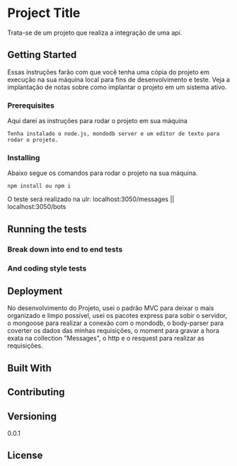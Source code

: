 # Project Title

Trata-se de um projeto que realiza a integração de uma api.

## Getting Started

Essas instruções farão com que você tenha uma cópia do projeto em execução na sua máquina local para fins de desenvolvimento e teste. Veja a implantação de notas sobre como implantar o projeto em um sistema ativo.

### Prerequisites

Aqui darei as instruções para rodar o projeto em sua máquina

```
Tenha instalado o node.js, mondodb server e um editor de texto para rodar o projeto.
```

### Installing

Abaixo segue os comandos para rodar o projeto na sua máquina.

```
npm install ou npm i
```
O teste será realizado na ulr: localhost:3050/messages || localhost:3050/bots

## Running the tests

### Break down into end to end tests

### And coding style tests

## Deployment

No desenvolvimento do Projeto, usei o padrão MVC para deixar o mais organizado e limpo possível, usei os pacotes express para sobir o servidor, o mongoose para realizar a conexão com o mondodb, o body-parser para coverter os dados das minhas requisições, o moment para gravar a hora exata na collection "Messages", o http e o resquest para realizar as requisições. 

## Built With

## Contributing

## Versioning

0.0.1

## License

